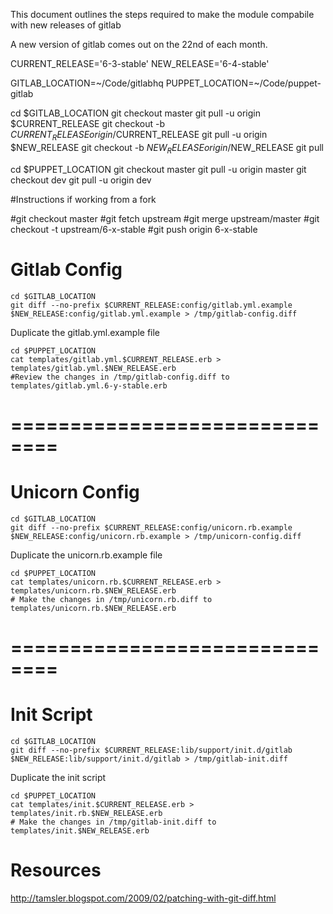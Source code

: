 This document outlines the steps required to make the module compabile with new releases of gitlab

A new version of gitlab comes out on the 22nd of each month. 


CURRENT_RELEASE='6-3-stable'
NEW_RELEASE='6-4-stable'

GITLAB_LOCATION=~/Code/gitlabhq
PUPPET_LOCATION=~/Code/puppet-gitlab

cd $GITLAB_LOCATION
git checkout master
git pull -u origin $CURRENT_RELEASE
git checkout -b $CURRENT_RELEASE origin/$CURRENT_RELEASE
git pull -u origin $NEW_RELEASE
git checkout -b $NEW_RELEASE origin/$NEW_RELEASE
git pull

cd $PUPPET_LOCATION
git checkout master
git pull -u origin master
git checkout dev
git pull -u origin dev

#Instructions if working from a fork
  
#git checkout master
#git fetch upstream
#git merge upstream/master
#git checkout -t upstream/6-x-stable
#git push origin 6-x-stable






# Gitlab Config

    cd $GITLAB_LOCATION
    git diff --no-prefix $CURRENT_RELEASE:config/gitlab.yml.example $NEW_RELEASE:config/gitlab.yml.example > /tmp/gitlab-config.diff

Duplicate the gitlab.yml.example file

    cd $PUPPET_LOCATION
    cat templates/gitlab.yml.$CURRENT_RELEASE.erb > templates/gitlab.yml.$NEW_RELEASE.erb
    #Review the changes in /tmp/gitlab-config.diff to templates/gitlab.yml.6-y-stable.erb

# ==============================


# Unicorn Config

    cd $GITLAB_LOCATION
    git diff --no-prefix $CURRENT_RELEASE:config/unicorn.rb.example $NEW_RELEASE:config/unicorn.rb.example > /tmp/unicorn-config.diff

    
Duplicate the unicorn.rb.example file

    cd $PUPPET_LOCATION
    cat templates/unicorn.rb.$CURRENT_RELEASE.erb > templates/unicorn.rb.$NEW_RELEASE.erb
    # Make the changes in /tmp/unicorn.rb.diff to templates/unicorn.rb.$NEW_RELEASE.erb

# ==============================

# Init Script

    cd $GITLAB_LOCATION
    git diff --no-prefix $CURRENT_RELEASE:lib/support/init.d/gitlab $NEW_RELEASE:lib/support/init.d/gitlab > /tmp/gitlab-init.diff

Duplicate the init script

    cd $PUPPET_LOCATION
    cat templates/init.$CURRENT_RELEASE.erb > templates/init.rb.$NEW_RELEASE.erb
    # Make the changes in /tmp/gitlab-init.diff to templates/init.$NEW_RELEASE.erb




# Resources

http://tamsler.blogspot.com/2009/02/patching-with-git-diff.html